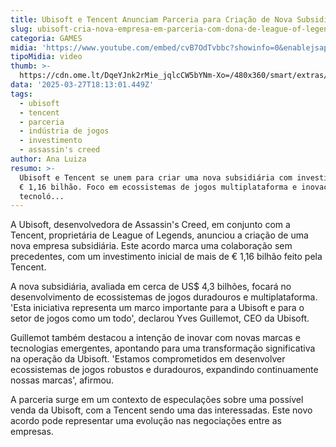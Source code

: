 ```yaml
---
title: Ubisoft e Tencent Anunciam Parceria para Criação de Nova Subsidiária
slug: ubisoft-cria-nova-empresa-em-parceria-com-dona-de-league-of-legends
categoria: GAMES
midia: 'https://www.youtube.com/embed/cvB7OdTvbbc?showinfo=0&enablejsapi=1'
tipoMidia: video
thumb: >-
  https://cdn.ome.lt/DqeYJnk2rMie_jqlcCW5bYNm-Xo=/480x360/smart/extras/conteudos/01_ayWCnDp.jpg
data: '2025-03-27T18:13:01.449Z'
tags:
  - ubisoft
  - tencent
  - parceria
  - indústria de jogos
  - investimento
  - assassin's creed
author: Ana Luiza
resumo: >-
  Ubisoft e Tencent se unem para criar uma nova subsidiária com investimento de
  € 1,16 bilhão. Foco em ecossistemas de jogos multiplataforma e inovação
  tecnoló...
---
```


A Ubisoft, desenvolvedora de Assassin's Creed, em conjunto com a Tencent, proprietária de League of Legends, anunciou a criação de uma nova empresa subsidiária. Este acordo marca uma colaboração sem precedentes, com um investimento inicial de mais de € 1,16 bilhão feito pela Tencent. 

A nova subsidiária, avaliada em cerca de US$ 4,3 bilhões, focará no desenvolvimento de ecossistemas de jogos duradouros e multiplataforma. 'Esta iniciativa representa um marco importante para a Ubisoft e para o setor de jogos como um todo', declarou Yves Guillemot, CEO da Ubisoft. 

Guillemot também destacou a intenção de inovar com novas marcas e tecnologias emergentes, apontando para uma transformação significativa na operação da Ubisoft. 'Estamos comprometidos em desenvolver ecossistemas de jogos robustos e duradouros, expandindo continuamente nossas marcas', afirmou. 

A parceria surge em um contexto de especulações sobre uma possível venda da Ubisoft, com a Tencent sendo uma das interessadas. Este novo acordo pode representar uma evolução nas negociações entre as empresas.
